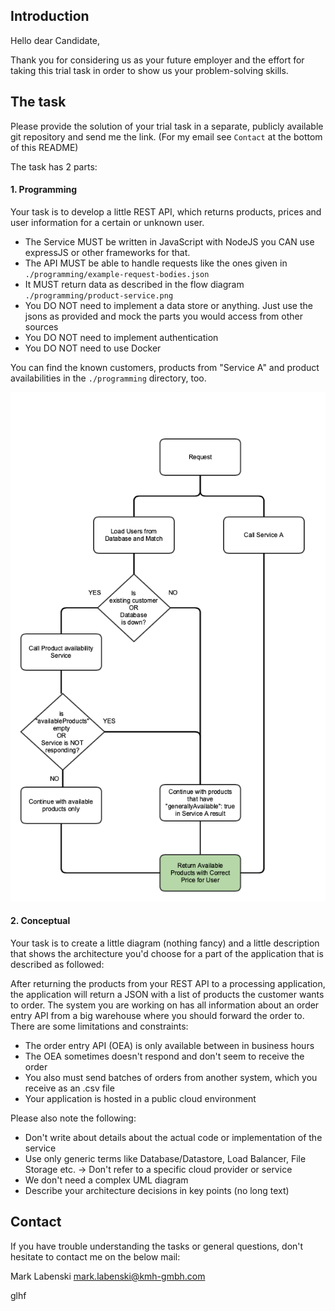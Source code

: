 ## Introduction

Hello dear Candidate,

Thank you for considering us as your future employer and the effort for taking this trial task in order to show us your problem-solving skills.

## The task
Please provide the solution of your trial task in a separate, publicly available git repository and send me the link. (For my email see `Contact` at the bottom of this README)

The task has 2 parts:

#### 1. Programming

Your task is to develop a little REST API, which returns products, prices and user information for a certain or unknown user.

  - The Service MUST be written in JavaScript with NodeJS you CAN use expressJS or other frameworks for that.
  - The API MUST be able to handle requests like the ones given in `./programming/example-request-bodies.json`
  - It MUST return data as described in the flow diagram `./programming/product-service.png`
  - You DO NOT need to implement a data store or anything. Just use the jsons as provided and mock the parts you would access from other sources
  - You DO NOT need to implement authentication
  - You DO NOT need to use Docker

You can find the known customers, products from "Service A" and product availabilities in the `./programming` directory, too.

![flow diagram of product service](/programming/product-service.png)

#### 2. Conceptual

Your task is to create a little diagram (nothing fancy) and a little description that shows the architecture you'd choose for a part of the application that is described as followed:

After returning the products from your REST API to a processing application, the application will return a JSON with a list of products the customer wants to order. The system you are working on has all information about an order entry API from a big warehouse where you should forward the order to.
There are some limitations and constraints:

  - The order entry API (OEA) is only available between in business hours
  - The OEA sometimes doesn't respond and don't seem to receive the order
  - You also must send batches of orders from another system, which you receive as an .csv file
  - Your application is hosted in a public cloud environment

Please also note the following:

  - Don't write about details about the actual code or implementation of the service
  - Use only generic terms like Database/Datastore, Load Balancer, File Storage etc. -> Don't refer to a specific cloud provider or service
  - We don't need a complex UML diagram
  - Describe your architecture decisions in key points (no long text)

## Contact

  If you have trouble understanding the tasks or general questions, don't hesitate to contact me on the below mail:

  Mark Labenski <mark.labenski@kmh-gmbh.com>

glhf
